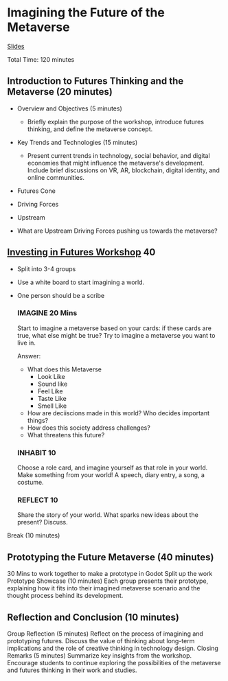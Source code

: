 # Imagining the Future of the Metaverse

[Slides](https://docs.google.com/presentation/d/1bNlYAuYKitIhwcmzb7TS_uDc2SXPRUnSsnBoKLh48yM/edit?usp=sharing)

Total Time: 120 minutes

## Introduction to Futures Thinking and the Metaverse (20 minutes)
- Overview and Objectives (5 minutes)
  - Briefly explain the purpose of the workshop, introduce futures thinking, and define the metaverse concept.
- Key Trends and Technologies (15 minutes)
    - Present current trends in technology, social behavior, and digital economies that might influence the metaverse's development. Include brief discussions on VR, AR, blockchain, digital identity, and online communities.

- Futures Cone
- Driving Forces
- Upstream
- What are Upstream Driving Forces pushing us towards the metaverse?



## [Investing in Futures Workshop](https://investing-in-futures.onrender.com/) 40

- Split into 3-4 groups
- Use a white board to start imagining a world.
- One person should be a scribe


  ### IMAGINE 20 Mins

  Start to imagine a metaverse based on your cards: if these cards are true, what else might be true? Try to imagine a metaverse you want to live in.

  Answer:
  - What does this Metaverse
    - Look Like
    - Sound like
    - Feel Like
    - Taste Like
    - Smell Like
  - How are deciiscions made in this world? Who decides important things?
  - How does this society address challenges?
  - What threatens this future?


  ### INHABIT 10
  Choose a role card, and imagine yourself as that role in your world. Make something from your world! A speech, diary entry, a song, a costume.

  ### REFLECT 10
  Share the story of your world. What sparks new ideas about the present? Discuss.


Break (10 minutes)

## Prototyping the Future Metaverse (40 minutes)

  30 Mins to work together to make a prototype in Godot
  Split up the work
  Prototype Showcase (10 minutes)
  Each group presents their prototype, explaining how it fits into their imagined metaverse scenario and the thought process behind its development.

## Reflection and Conclusion (10 minutes)

  Group Reflection (5 minutes)
      Reflect on the process of imagining and prototyping futures. Discuss the value of thinking about long-term implications and the role of creative thinking in technology design.
  Closing Remarks (5 minutes)
      Summarize key insights from the workshop. Encourage students to continue exploring the possibilities of the metaverse and futures thinking in their work and studies.
